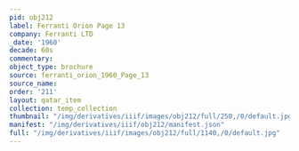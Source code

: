 ```yaml
---
pid: obj212
label: Ferranti Orion Page 13
company: Ferranti LTD
_date: '1960'
decade: 60s
commentary:
object_type: brochure
source: ferranti_orion_1960_Page_13
source_name:
order: '211'
layout: qatar_item
collection: temp_collection
thumbnail: "/img/derivatives/iiif/images/obj212/full/250,/0/default.jpg"
manifest: "/img/derivatives/iiif/obj212/manifest.json"
full: "/img/derivatives/iiif/images/obj212/full/1140,/0/default.jpg"
---
```

